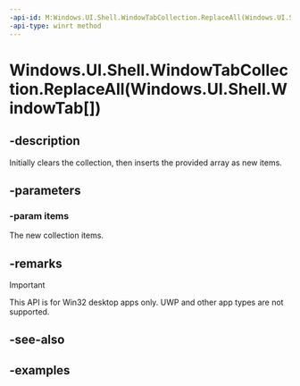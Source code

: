 ```yaml
---
-api-id: M:Windows.UI.Shell.WindowTabCollection.ReplaceAll(Windows.UI.Shell.WindowTab[])
-api-type: winrt method
---
```


# Windows.UI.Shell.WindowTabCollection.ReplaceAll(Windows.UI.Shell.WindowTab[])

<!--
public void ReplaceAll (Windows.UI.Shell.WindowTab[] items);
-->

## -description

Initially clears the collection, then inserts the provided array as new items.

## -parameters

### -param items

The new collection items.

## -remarks

> [!IMPORTANT]
> This API is for Win32 desktop apps only. UWP and other app types are not supported.

## -see-also

## -examples
